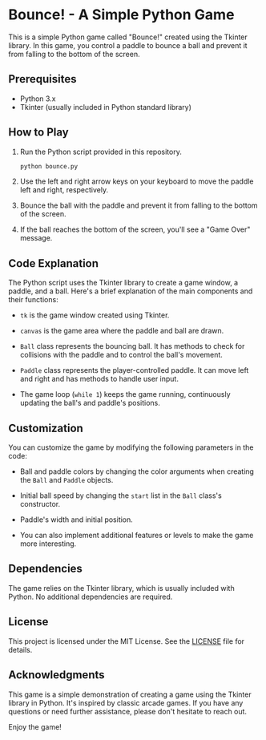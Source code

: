 # Bounce! - A Simple Python Game

This is a simple Python game called "Bounce!" created using the Tkinter library. In this game, you control a paddle to bounce a ball and prevent it from falling to the bottom of the screen.

## Prerequisites

- Python 3.x
- Tkinter (usually included in Python standard library)

## How to Play

1. Run the Python script provided in this repository.

   ```bash
   python bounce.py
   ```

2. Use the left and right arrow keys on your keyboard to move the paddle left and right, respectively.

3. Bounce the ball with the paddle and prevent it from falling to the bottom of the screen.

4. If the ball reaches the bottom of the screen, you'll see a "Game Over" message.

## Code Explanation

The Python script uses the Tkinter library to create a game window, a paddle, and a ball. Here's a brief explanation of the main components and their functions:

- `tk` is the game window created using Tkinter.

- `canvas` is the game area where the paddle and ball are drawn.

- `Ball` class represents the bouncing ball. It has methods to check for collisions with the paddle and to control the ball's movement.

- `Paddle` class represents the player-controlled paddle. It can move left and right and has methods to handle user input.

- The game loop (`while 1`) keeps the game running, continuously updating the ball's and paddle's positions.

## Customization

You can customize the game by modifying the following parameters in the code:

- Ball and paddle colors by changing the color arguments when creating the `Ball` and `Paddle` objects.

- Initial ball speed by changing the `start` list in the `Ball` class's constructor.

- Paddle's width and initial position.

- You can also implement additional features or levels to make the game more interesting.

## Dependencies

The game relies on the Tkinter library, which is usually included with Python. No additional dependencies are required.

## License

This project is licensed under the MIT License. See the [LICENSE](LICENSE) file for details.

## Acknowledgments

This game is a simple demonstration of creating a game using the Tkinter library in Python. It's inspired by classic arcade games. If you have any questions or need further assistance, please don't hesitate to reach out.

Enjoy the game!